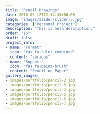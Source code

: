```yaml
---
title: "Pencil Drawings"
date: 2016-05-12T12:14:34+06:00
image: "images/slider/slider-5.jpg"
categories: ["Personal Project"]
description: "This is meta description."
order: "15"
draft: false
project_info:
- name: "Format"
  icon: "fas fa-ruler-combined"
  content: "various"
- name: "Support"
  icon: "fas fa-paint-brush"
  content: "Pencil on Paper"
gallery_images:
- images/portfolio/pencil-2.jpg
- images/portfolio/pencil-3.jpg
- images/portfolio/pencil-4.jpg
- images/portfolio/pencil-5.jpg
- images/portfolio/pencil-6.jpg
- images/portfolio/pencil-7.jpg
---
```

